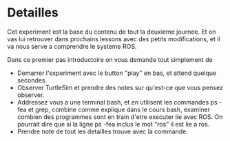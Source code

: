 # Detailles
Cet experiment est la base du contenu de tout la deuxieme journee.
Et on vas lui retrouver dans prochains lessons avec des petits modifications, et il va nous serve a comprendre le systeme ROS. 

Dans ce premier pas introductoire on vous demande tout simplement de

- Demarrer l'experiment avec le button "play" en bas, et attend quelque secondes. 
- Observer TurtleSim et prendre des notes sur qu'est-ce que vous pensez observer.
- Addressez vous a une terminal bash, et en utilisent les commandes ps -fea et grep, combine comme explique dans le cours bash, examiner combien des programmes sont en train d'etre executer lie avec ROS. On pourrait dire que si la ligne ps -fea inclus le mot "ros" il est lie a ros. 
- Prendre note de tout les detailles trouve avec la commande. 


